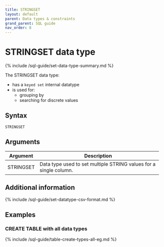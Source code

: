 ```yaml
---
title: STRINGSET
layout: default
parent: Data types & constraints
grand_parent: SQL guide
nav_order: 8
---
```


# STRINGSET data type

{% include /sql-guide/set-data-type-summary.md %}

The STRINGSET data type:
* has a `keyed set` internal datatype
* is used for:
  * grouping by
  * searching for discrete values

## Syntax

```
STRINGSET
```

## Arguments

| Argument | Description |
|---|---|
| STRINGSET | Data type used to set multiple STRING values for a single column. |

## Additional information

{% include /sql-guide/set-datatype-csv-format.md %}

## Examples

### CREATE TABLE with all data types

{% include /sql-guide/table-create-types-all-eg.md %}
